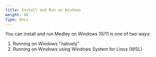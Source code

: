 ```yaml
---
title: Install and Run on Windows
weight: 40
type: docs
---
```


You can install and run Medley on Windows 10/11 is one of two ways: 

  1. Running on Windows "natively"
  2. Running on Windows using Windows System for Linux (WSL)




